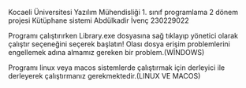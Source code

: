 Kocaeli Üniversitesi Yazılım Mühendisliği 1. sınıf programlama 2 dönem projesi
Kütüphane sistemi
Abdülkadir İvenç 230229022 

Programı çalıştırırken Library.exe dosyasına sağ tıklayıp yönetici olarak çalıştır seçeneğini seçerek başlatın! Olası dosya erişim problemlerini engellemek adına almamız gereken bir problem.(WİNDOWS)

Programı linux veya macos sistemlerde çalıştırmak için derleyici ile derleyerek çalıştırmanız gerekmektedir.(LINUX VE MACOS)